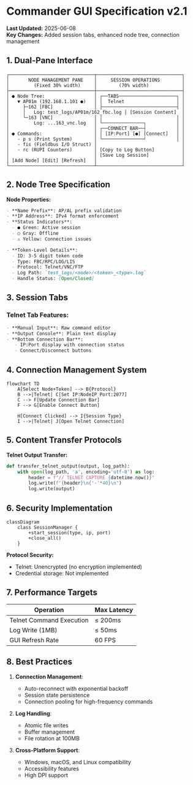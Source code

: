 # Commander GUI Specification v2.1

**Last Updated:** 2025-06-08  
**Key Changes:** Added session tabs, enhanced node tree, connection management

## 1. Dual-Pane Interface
```plaintext
┌───────────────────────────────┬───────────────────────────────┐
│       NODE MANAGEMENT PANE    │     SESSION OPERATIONS        │
│         (Fixed 30% width)     │        (70% width)            │
├───────────────────────────────┼───────────────────────────────┤
│ ● Node Tree:                  │ ┌──TABS─────────────────────┐ │
│   ▼ AP01m (192.168.1.101 ●)   │ │  Telnet                   │ │
│     ├─162 [FBC]               │ ├───────────────────────────┤ │
│     │   Log: test_logs/AP01m/162_fbc.log │ [Session Content]  │
│     └─163 [VNC]               │ │                           │ │
│         Log: ...163_vnc.log   │ └───────────────┐           │ │
│                               │ ┌──CONNECT BAR──┤           │ │
│ ● Commands:                   │ │ [IP:Port] [●] [Connect]   │ │
│   - p s (Print System)        │ └───────────────┘           │ │
│   - fis (Fieldbus I/O Struct) │                               │
│   - rc (RUPI Counters)        │ [Copy to Log Button]          │
│                               │ [Save Log Session]            │
│ [Add Node] [Edit] [Refresh]   │                               │
└───────────────────────────────┴───────────────────────────────┘
```

## 2. Node Tree Specification

**Node Properties:**
```markdown
- **Name Prefix**: AP/AL prefix validation
- **IP Address**: IPv4 format enforcement
- **Status Indicators**:
  - ● Green: Active session
  - ○ Gray: Offline
  - ⚠ Yellow: Connection issues

- **Token-Level Details**:
  - ID: 3-5 digit token code
  - Type: FBC/RPC/LOG/LIS
  - Protocol: Telnet/VNC/FTP
  - Log Path: `test_logs/<node>/<token>_<type>.log`
  - Handle Status: [Open/Closed]
```

## 3. Session Tabs

### Telnet Tab Features:
```markdown
- **Manual Input**: Raw command editor
- **Output Console**: Plain text display
- **Bottom Connection Bar**:
   - IP:Port display with connection status
   - Connect/Disconnect buttons
```

## 4. Connection Management System
```mermaid
flowchart TD
    A[Select Node+Token] --> B{Protocol}
    B -->|Telnet| C[Set IP:NodeIP Port:2077]
    C --> F[Update Connection Bar]
    F --> G[Enable Connect Button]
    
    H[Connect Clicked] --> I{Session Type}
    I -->|Telnet| J[Open Telnet Connection]
```

## 5. Content Transfer Protocols

**Telnet Output Transfer:**
```python
def transfer_telnet_output(output, log_path):
    with open(log_path, 'a', encoding='utf-8') as log:
        header = f"// TELNET CAPTURE {datetime.now()}"
        log.write(f"{header}\n{'-'*40}\n")
        log.write(output)
```

## 6. Security Implementation
```mermaid
classDiagram
    class SessionManager {
        +start_session(type, ip, port)
        +close_all()
    }
```

**Protocol Security:**
- Telnet: Unencrypted (no encryption implemented)
- Credential storage: Not implemented

## 7. Performance Targets
| Operation                | Max Latency |
|--------------------------|-------------|
| Telnet Command Execution | ≤ 200ms     |
| Log Write (1MB)          | ≤ 50ms      |
| GUI Refresh Rate         | 60 FPS      |

## 8. Best Practices
1. **Connection Management**:
   - Auto-reconnect with exponential backoff
   - Session state persistence
   - Connection pooling for high-frequency commands
    
2. **Log Handling**:
   - Atomic file writes
   - Buffer management
   - File rotation at 100MB

3. **Cross-Platform Support**:
   - Windows, macOS, and Linux compatibility
   - Accessibility features
   - High DPI support